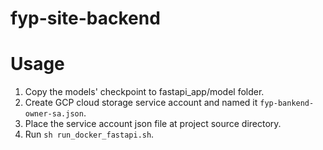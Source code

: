 # fyp-site-backend

# Usage
1. Copy the models' checkpoint to fastapi_app/model folder.
2. Create GCP cloud storage service account and named it `fyp-bankend-owner-sa.json`.
3. Place the service account json file at project source directory.
4. Run `sh run_docker_fastapi.sh`.
